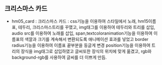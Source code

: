 ## 크리스마스 카드
- hm05_card : 크리스마스 카드 : css기능을 이용하여 스타일에서 노래, hm15이름표, 테두리, 크리스마스트리를 꾸몄고, img태그를 이용하여 테두리와 트리를 삽입, audio src를 이용하여
              노래를 삽입, span,textcoloranimation기능을 이용하여 이름표의 색깔과 크기를 계속해서 변환되도록 애니메이션 효과를 넣었고 border radius기능을 이용하여 
              이름표 끝부분을 둥글게 변경 position기능을 이용하여 트리의 장식을 img태그로 삽입하였고 글씨또한 장식의 위치에 맞게 옮겼고, rgb와 background-rgb를 사용하여 글씨를
              더 이쁘게 만듬.              
